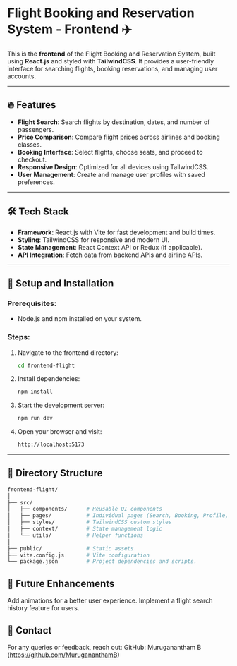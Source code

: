 # Flight Booking and Reservation System - Frontend ✈️

This is the **frontend** of the Flight Booking and Reservation System, built using **React.js** and styled with **TailwindCSS**. It provides a user-friendly interface for searching flights, booking reservations, and managing user accounts.

---

## 🔥 Features

- **Flight Search**: Search flights by destination, dates, and number of passengers.
- **Price Comparison**: Compare flight prices across airlines and booking classes.
- **Booking Interface**: Select flights, choose seats, and proceed to checkout.
- **Responsive Design**: Optimized for all devices using TailwindCSS.
- **User Management**: Create and manage user profiles with saved preferences.

---

## 🛠️ Tech Stack

- **Framework**: React.js with Vite for fast development and build times.
- **Styling**: TailwindCSS for responsive and modern UI.
- **State Management**: React Context API or Redux (if applicable).
- **API Integration**: Fetch data from backend APIs and airline APIs.

---

## 🚀 Setup and Installation

### Prerequisites:
- Node.js and npm installed on your system.

### Steps:
1. Navigate to the frontend directory:
   ```bash
   cd frontend-flight

2. Install dependencies:
   ```bash
   npm install
3. Start the development server:
   ```bash
   npm run dev
4. Open your browser and visit:
   ```bash
   http://localhost:5173

---

## 📂 Directory Structure
```bash
frontend-flight/
│
├── src/
│   ├── components/      # Reusable UI components
│   ├── pages/           # Individual pages (Search, Booking, Profile, etc.)
│   ├── styles/          # TailwindCSS custom styles
│   ├── context/         # State management logic
│   └── utils/           # Helper functions
│
├── public/              # Static assets
├── vite.config.js       # Vite configuration
└── package.json         # Project dependencies and scripts.
```

## 🌟 Future Enhancements
Add animations for a better user experience.
Implement a flight search history feature for users.

## 🤝 Contact
For any queries or feedback, reach out:
GitHub: Muruganantham B (https://github.com/MurugananthamB)


